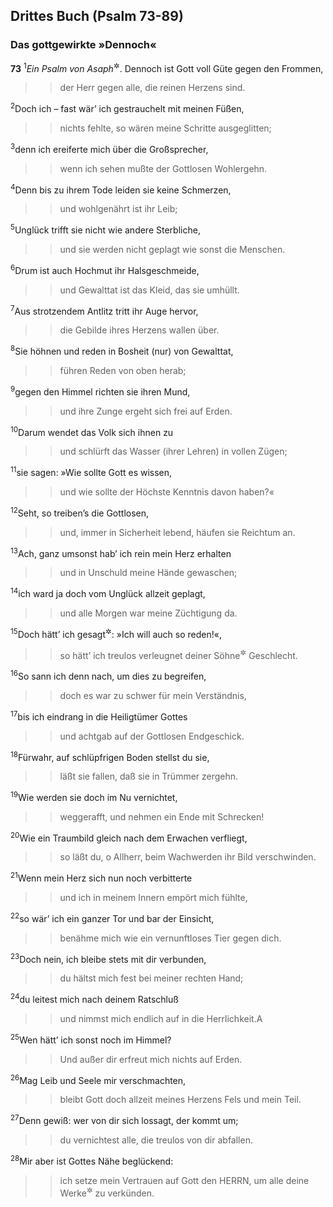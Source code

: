 ## Drittes Buch (Psalm 73-89)

### Das gottgewirkte »Dennoch«

__73__
<sup>1</sup><em>Ein Psalm von Asaph</em><sup title="vgl. Ps 50">&#x2732;</sup>.
Dennoch ist Gott voll Güte gegen den Frommen,
<blockquote>
<blockquote>
der Herr gegen alle, die reinen Herzens sind.
</blockquote>
</blockquote>
<sup>2</sup>Doch ich – fast wär’ ich gestrauchelt mit meinen Füßen,
<blockquote>
<blockquote>
nichts fehlte, so wären meine Schritte ausgeglitten;
</blockquote>
</blockquote>
<sup>3</sup>denn ich ereiferte mich über die Großsprecher,
<blockquote>
<blockquote>
wenn ich sehen mußte der Gottlosen Wohlergehn.
</blockquote>
</blockquote>
<sup>4</sup>Denn bis zu ihrem Tode leiden sie keine Schmerzen,
<blockquote>
<blockquote>
und wohlgenährt ist ihr Leib;
</blockquote>
</blockquote>
<sup>5</sup>Unglück trifft sie nicht wie andere Sterbliche,
<blockquote>
<blockquote>
und sie werden nicht geplagt wie sonst die Menschen.
</blockquote>
</blockquote>
<sup>6</sup>Drum ist auch Hochmut ihr Halsgeschmeide,
<blockquote>
<blockquote>
und Gewalttat ist das Kleid, das sie umhüllt.
</blockquote>
</blockquote>
<sup>7</sup>Aus strotzendem Antlitz tritt ihr Auge hervor,
<blockquote>
<blockquote>
die Gebilde ihres Herzens wallen über.
</blockquote>
</blockquote>
<sup>8</sup>Sie höhnen und reden in Bosheit (nur) von Gewalttat,
<blockquote>
<blockquote>
führen Reden von oben herab;
</blockquote>
</blockquote>
<sup>9</sup>gegen den Himmel richten sie ihren Mund,
<blockquote>
<blockquote>
und ihre Zunge ergeht sich frei auf Erden.
</blockquote>
</blockquote>
<sup>10</sup>Darum wendet das Volk sich ihnen zu
<blockquote>
<blockquote>
und schlürft das Wasser (ihrer Lehren) in vollen Zügen;
</blockquote>
</blockquote>
<sup>11</sup>sie sagen: »Wie sollte Gott es wissen,
<blockquote>
<blockquote>
und wie sollte der Höchste Kenntnis davon haben?«
</blockquote>
</blockquote>
<sup>12</sup>Seht, so treiben’s die Gottlosen,
<blockquote>
<blockquote>
und, immer in Sicherheit lebend, häufen sie Reichtum an.
</blockquote>
</blockquote>
<sup>13</sup>Ach, ganz umsonst hab’ ich rein mein Herz erhalten
<blockquote>
<blockquote>
und in Unschuld meine Hände gewaschen;
</blockquote>
</blockquote>
<sup>14</sup>ich ward ja doch vom Unglück allzeit geplagt,
<blockquote>
<blockquote>
und alle Morgen war meine Züchtigung da.
</blockquote>
</blockquote>
<sup>15</sup>Doch hätt’ ich gesagt<sup title="oder: gedacht">&#x2732;</sup>: »Ich will auch so reden!«,
<blockquote>
<blockquote>
so hätt’ ich treulos verleugnet deiner Söhne<sup title="oder: Kinder">&#x2732;</sup> Geschlecht.
</blockquote>
</blockquote>
<sup>16</sup>So sann ich denn nach, um dies zu begreifen,
<blockquote>
<blockquote>
doch es war zu schwer für mein Verständnis,
</blockquote>
</blockquote>
<sup>17</sup>bis ich eindrang in die Heiligtümer Gottes
<blockquote>
<blockquote>
und achtgab auf der Gottlosen Endgeschick.
</blockquote>
</blockquote>
<sup>18</sup>Fürwahr, auf schlüpfrigen Boden stellst du sie,
<blockquote>
<blockquote>
läßt sie fallen, daß sie in Trümmer zergehn.
</blockquote>
</blockquote>
<sup>19</sup>Wie werden sie doch im Nu vernichtet,
<blockquote>
<blockquote>
weggerafft, und nehmen ein Ende mit Schrecken!
</blockquote>
</blockquote>
<sup>20</sup>Wie ein Traumbild gleich nach dem Erwachen verfliegt,
<blockquote>
<blockquote>
so läßt du, o Allherr, beim Wachwerden ihr Bild verschwinden.
</blockquote>
</blockquote>
<sup>21</sup>Wenn mein Herz sich nun noch verbitterte
<blockquote>
<blockquote>
und ich in meinem Innern empört mich fühlte,
</blockquote>
</blockquote>
<sup>22</sup>so wär’ ich ein ganzer Tor und bar der Einsicht,
<blockquote>
<blockquote>
benähme mich wie ein vernunftloses Tier gegen dich.
</blockquote>
</blockquote>
<sup>23</sup>Doch nein, ich bleibe stets mit dir verbunden,
<blockquote>
<blockquote>
du hältst mich fest bei meiner rechten Hand;
</blockquote>
</blockquote>
<sup>24</sup>du leitest mich nach deinem Ratschluß
<blockquote>
<blockquote>
und nimmst mich endlich auf in die Herrlichkeit.<span data-param="f3_19_73_24A" class="fussnote">A</span>
</blockquote>
</blockquote>
<sup>25</sup>Wen hätt’ ich sonst noch im Himmel?
<blockquote>
<blockquote>
Und außer dir erfreut mich nichts auf Erden.
</blockquote>
</blockquote>
<sup>26</sup>Mag Leib und Seele mir verschmachten,
<blockquote>
<blockquote>
bleibt Gott doch allzeit meines Herzens Fels und mein Teil.
</blockquote>
</blockquote>
<sup>27</sup>Denn gewiß: wer von dir sich lossagt, der kommt um;
<blockquote>
<blockquote>
du vernichtest alle, die treulos von dir abfallen.
</blockquote>
</blockquote>
<sup>28</sup>Mir aber ist Gottes Nähe beglückend:
<blockquote>
<blockquote>
ich setze mein Vertrauen auf Gott den HERRN,
um alle deine Werke<sup title="oder: Taten">&#x2732;</sup> zu verkünden.
</blockquote>
</blockquote>